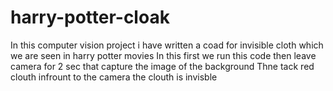 # harry-potter-cloak
In this computer vision project i have written a coad for invisible cloth which we are seen in harry potter movies 
In this first we run this code then leave camera for 2 sec that capture the image of the background
Thne tack red clouth infrount to the camera the clouth is invisble
